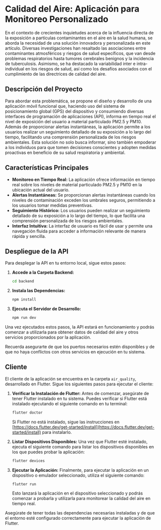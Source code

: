 # Calidad del Aire: Aplicación para Monitoreo Personalizado

En el contexto de crecientes inquietudes acerca de la influencia directa de la exposición a partículas contaminantes en el aire en la salud humana, se aborda la necesidad de una solución innovadora y personalizada en este artículo. Diversas investigaciones han resaltado las asociaciones entre contaminantes atmosféricos y riesgos de salud específicos, que van desde problemas respiratorios hasta tumores cerebrales benignos y la incidencia de tuberculosis. Asimismo, se ha destacado la variabilidad inter e intra-individual en los riesgos de salud, así como los desafíos asociados con el cumplimiento de las directrices de calidad del aire.

## Descripción del Proyecto

Para abordar esta problemática, se propone el diseño y desarrollo de una aplicación móvil funcional que, haciendo uso del sistema de posicionamiento global (GPS) del dispositivo y consumiendo diversas interfaces de programación de aplicaciones (API), informa en tiempo real el nivel de exposición del usuario a material particulado PM2.5 y PM10. Además de proporcionar alertas instantáneas, la aplicación permite a los usuarios realizar un seguimiento detallado de su exposición a lo largo del tiempo, facilitando una comprensión personalizada de los riesgos ambientales. Esta solución no solo busca informar, sino también empoderar a los individuos para que tomen decisiones conscientes y adopten medidas proactivas en beneficio de su salud respiratoria y ambiental.

## Características Principales

- **Monitoreo en Tiempo Real:** La aplicación ofrece información en tiempo real sobre los niveles de material particulado PM2.5 y PM10 en la ubicación actual del usuario.
- **Alertas Instantáneas:** Se proporcionan alertas instantáneas cuando los niveles de contaminación exceden los umbrales seguros, permitiendo a los usuarios tomar medidas preventivas.
- **Seguimiento Histórico:** Los usuarios pueden realizar un seguimiento detallado de su exposición a lo largo del tiempo, lo que facilita una comprensión personalizada de los riesgos ambientales.
- **Interfaz Intuitiva:** La interfaz de usuario es fácil de usar y permite una navegación fluida para acceder a información relevante de manera rápida y sencilla.

## Despliegue de la API

Para desplegar la API en tu entorno local, sigue estos pasos:

1. **Accede a la Carpeta Backend:**
   ```bash
   cd backend
   ```

2. **Instala las Dependencias:**
   ```bash
   npm install
   ```

3. **Ejecuta el Servidor de Desarrollo:**
   ```bash
   npm run dev
   ```

Una vez ejecutados estos pasos, la API estará en funcionamiento y podrás comenzar a utilizarla para obtener datos de calidad del aire y otros servicios proporcionados por la aplicación.

Recuerda asegurarte de que los puertos necesarios estén disponibles y de que no haya conflictos con otros servicios en ejecución en tu sistema.

## Cliente

El cliente de la aplicación se encuentra en la carpeta `air_quality`, desarrollado en Flutter. Sigue los siguientes pasos para ejecutar el cliente:

1. **Verificar la Instalación de Flutter:**
   Antes de comenzar, asegúrate de tener Flutter instalado en tu sistema. Puedes verificar si Flutter está instalado ejecutando el siguiente comando en tu terminal:
   ```bash
   flutter doctor
   ```
   Si Flutter no está instalado, sigue las instrucciones en [https://docs.flutter.dev/get-started/install](https://docs.flutter.dev/get-started/install) para instalarlo.

2. **Listar Dispositivos Disponibles:**
   Una vez que Flutter esté instalado, ejecuta el siguiente comando para listar los dispositivos disponibles en los que puedes probar la aplicación:
   ```bash
   flutter devices
   ```

3. **Ejecutar la Aplicación:**
   Finalmente, para ejecutar la aplicación en un dispositivo o emulador seleccionado, utiliza el siguiente comando:
   ```bash
   flutter run
   ```
   Esto lanzará la aplicación en el dispositivo seleccionado y podrás comenzar a probarla y utilizarla para monitorear la calidad del aire en tiempo real.

Asegúrate de tener todas las dependencias necesarias instaladas y de que el entorno esté configurado correctamente para ejecutar la aplicación de Flutter.